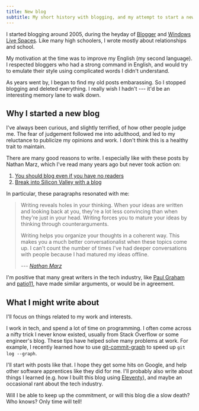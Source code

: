 ```yaml
---
title: New blog
subtitle: My short history with blogging, and my attempt to start a new blog.
---
```


I started blogging around 2005, during the heyday of [Blogger][0] and [Windows
Live Spaces][1]. Like many high schoolers, I wrote mostly about relationships
and school.

My motivation at the time was to improve my English (my second language). I
respected bloggers who had a strong command in English, and would try to
emulate their style using complicated words I didn't understand.

As years went by, I began to find my old posts embarassing. So I stopped
blogging and deleted everything. I really wish I hadn't --- it'd be an
interesting memory lane to walk down.

## Why I started a new blog

I've always been curious, and slightly terrified, of how other people judge me.
The fear of judgement followed me into adulthood, and led to my reluctance to
publicize my opinions and work. I don't think this is a healthy trait to
maintain.

There are many good reasons to write. I especially like with these posts by
Nathan Marz, which I've read many years ago but never took action on:

1. [You should blog even if you have no readers][2]
2. [Break into Silicon Valley with a blog][3]

In particular, these paragraphs resonated with me:

> Writing reveals holes in your thinking. When your ideas are written and
> looking back at you, they're a lot less convincing than when they're just in
> your head. Writing forces you to mature your ideas by thinking through
> counterarguments.
>
> Writing helps you organize your thoughts in a coherent way. This makes you a
> much better conversationalist when these topics come up. I can't count the
> number of times I've had deeper conversations with people because I had
> matured my ideas offline.
>
> --- <cite>[Nathan Marz][2]</cite>

I'm positive that many great writers in the tech industry, like [Paul
Graham][4] and [patio11][5], have made similar arguments, or would be in
agreement.

## What I might write about

I'll focus on things related to my work and interests.

I work in tech, and spend a lot of time on programming. I often come across a
nifty trick I never know existed, usually from Stack Overflow or some
engineer's blog. These tips have helped solve many problems at work. For
example, I recently learned how to use [git-commit-graph][6] to speed up
`git log --graph`.

I'll start with posts like that. I hope they get some hits on Google, and help
other software apprentices like they did for me. I'll probably also write about
things I learned (e.g. how I built this blog using [Eleventy][7]), and maybe an
occasional rant about the tech industry.

Will I be able to keep up the commitment, or will this blog die a slow death?
Who knows? Only time will tell!

[0]: https://en.wikipedia.org/wiki/Blogger_(service)
[1]: https://en.wikipedia.org/wiki/Windows_Live_Spaces
[2]: http://nathanmarz.com/blog/you-should-blog-even-if-you-have-no-readers.html
[3]: http://nathanmarz.com/blog/break-into-silicon-valley-with-a-blog-1.html
[4]: http://www.paulgraham.com/
[5]: https://www.kalzumeus.com/
[6]: https://git-scm.com/docs/commit-graph
[7]: https://www.11ty.dev/
